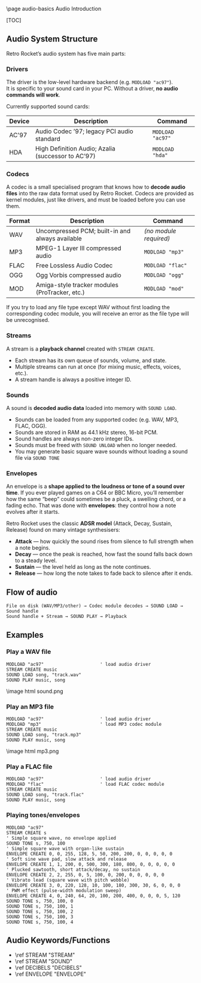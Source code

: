 \page audio-basics Audio Introduction

[TOC]

## Audio System Structure

Retro Rocket’s audio system has five main parts:

### Drivers

The driver is the low-level hardware backend (e.g. `MODLOAD "ac97"`).  
It is specific to your sound card in your PC. Without a driver, **no audio commands will work**.

Currently supported sound cards:

| Device | Description                                        | Command          |
|--------|----------------------------------------------------|------------------|
| AC'97  | Audio Codec ’97; legacy PCI audio standard         | `MODLOAD "ac97"` |
| HDA    | High Definition Audio; Azalia (successor to AC’97) | `MODLOAD "hda"`  |

### Codecs

A codec is a small specialised program that knows how to **decode audio files** into the raw data format used by Retro Rocket.
Codecs are provided as kernel modules, just like drivers, and must be loaded before you can use them.

| Format | Description                                         | Command                |
|--------|-----------------------------------------------------|------------------------|
| WAV    | Uncompressed PCM; built-in and always available     | *(no module required)* |
| MP3    | MPEG-1 Layer III compressed audio                   | `MODLOAD "mp3"`        |
| FLAC   | Free Lossless Audio Codec                           | `MODLOAD "flac"`       |
| OGG    | Ogg Vorbis compressed audio                         | `MODLOAD "ogg"`        |
| MOD    | Amiga-style tracker modules (ProTracker, etc.)      | `MODLOAD "mod"`        |

If you try to load any file type except WAV without first loading the corresponding codec module, you will receive an error as the file type will be unrecognised.

### Streams

A stream is a **playback channel** created with `STREAM CREATE`.

* Each stream has its own queue of sounds, volume, and state.
* Multiple streams can run at once (for mixing music, effects, voices, etc.).
* A stream handle is always a positive integer ID.

### Sounds

A sound is **decoded audio data** loaded into memory with `SOUND LOAD`.

* Sounds can be loaded from any supported codec (e.g. WAV, MP3, FLAC, OGG).
* Sounds are stored in RAM as 44.1 kHz stereo, 16-bit PCM.
* Sound handles are always non-zero integer IDs.
* Sounds must be freed with `SOUND UNLOAD` when no longer needed.
* You may generate basic square wave sounds without loading a sound file via `SOUND TONE`

### Envelopes

An envelope is a **shape applied to the loudness or tone of a sound over time**.
If you ever played games on a C64 or BBC Micro, you’ll remember how the same “beep” could sometimes be a pluck, a swelling chord, or a fading echo. That was done with **envelopes**: they control how a note evolves after it starts.

Retro Rocket uses the classic **ADSR model** (Attack, Decay, Sustain, Release) found on many vintage synthesisers:

* **Attack** — how quickly the sound rises from silence to full strength when a note begins.
* **Decay** — once the peak is reached, how fast the sound falls back down to a steady level.
* **Sustain** — the level held as long as the note continues.
* **Release** — how long the note takes to fade back to silence after it ends.

## Flow of audio

```
File on disk (WAV/MP3/other) → Codec module decodes → SOUND LOAD → Sound handle
Sound handle + Stream → SOUND PLAY → Playback
```

## Examples

### Play a WAV file

```basic
MODLOAD "ac97"                     ' load audio driver
STREAM CREATE music
SOUND LOAD song, "track.wav"
SOUND PLAY music, song
```

\image html sound.png

### Play an MP3 file

```basic
MODLOAD "ac97"                     ' load audio driver
MODLOAD "mp3"                      ' load MP3 codec module
STREAM CREATE music
SOUND LOAD song, "track.mp3"
SOUND PLAY music, song
```

\image html mp3.png

### Play a FLAC file

```basic
MODLOAD "ac97"                     ' load audio driver
MODLOAD "flac"                     ' load FLAC codec module
STREAM CREATE music
SOUND LOAD song, "track.flac"
SOUND PLAY music, song
```

### Playing tones/envelopes

```basic
MODLOAD "ac97"
STREAM CREATE s
' Simple square wave, no envelope applied
SOUND TONE s, 750, 100
' Simple square wave with organ-like sustain
ENVELOPE CREATE 0, 0, 255, 128, 5, 50, 200, 200, 0, 0, 0, 0, 0
' Soft sine wave pad, slow attack and release
ENVELOPE CREATE 1, 1, 200, 0, 500, 300, 180, 800, 0, 0, 0, 0, 0
' Plucked sawtooth, short attack/decay, no sustain
ENVELOPE CREATE 2, 2, 255, 0, 5, 100, 0, 200, 0, 0, 0, 0, 0
' Vibrato lead (square wave with pitch wobble)
ENVELOPE CREATE 3, 0, 220, 128, 10, 100, 180, 300, 30, 6, 0, 0, 0
' PWM effect (pulse-width modulation sweep)
ENVELOPE CREATE 4, 0, 240, 64, 20, 100, 200, 400, 0, 0, 0, 5, 120
SOUND TONE s, 750, 100, 0
SOUND TONE s, 750, 100, 1
SOUND TONE s, 750, 100, 2
SOUND TONE s, 750, 100, 3
SOUND TONE s, 750, 100, 4
```

## Audio Keywords/Functions

* \ref STREAM "STREAM"
* \ref STREAM "SOUND"
* \ref DECIBELS "DECIBELS"
* \ref ENVELOPE "ENVELOPE"
